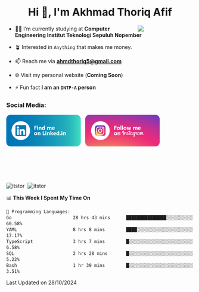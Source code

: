 <h1 align="center">Hi 👋, I'm Akhmad Thoriq Afif</h1>

<img align="right" src="https://i.giphy.com/media/VbnUQpnihPSIgIXuZv/giphy.webp" style="width:30%;">

- 👨‍🎓 I’m currently studying at **Computer Engineering Institut Teknologi Sepuluh Nopember**

- 🪴 Interested in `Anything` that makes me money.

- 📫 Reach me via **ahmdthoriq5@gmail.com**

- 🌐 Visit my personal website (**Coming Soon**)

- ⚡ Fun fact **I am an `INTP-A` person**

<h3 align="left">Social Media:</h3>
<p align="left">
<a href="https://linkedin.com/in/akhmad-thoriq-afif" target="_blank"><img align="center" src="./images/linkedin.png" alt="akhmad-thoriq-afif" width="200" /></a>&nbsp;&nbsp;
<a href="https://instagram.com/ahmdthoriq_" target="_blank"><img align="center" src="./images/instagram.png" alt="ahmdthoriq_"width="200" /></a>
</p>
</br>
</br>
</br>
</br>
<p><img align="center" src="https://github-readme-stats.vercel.app/api?username=itstor&show_icons=true&locale=en&theme=nord" alt="itstor" height="170"/>&nbsp;&nbsp;<img align="center" src="https://github-readme-stats.vercel.app/api/top-langs?username=itstor&show_icons=true&locale=en&layout=compact&theme=nord" alt="itstor" height="170" /></p>

<!--START_SECTION:waka-->
📊 **This Week I Spent My Time On** 

```text
💬 Programming Languages: 
Go                       28 hrs 43 mins      ███████████████░░░░░░░░░░   60.58% 
YAML                     8 hrs 8 mins        ████░░░░░░░░░░░░░░░░░░░░░   17.17% 
TypeScript               3 hrs 7 mins        █░░░░░░░░░░░░░░░░░░░░░░░░   6.58% 
SQL                      2 hrs 28 mins       █░░░░░░░░░░░░░░░░░░░░░░░░   5.22% 
Bash                     1 hr 39 mins        █░░░░░░░░░░░░░░░░░░░░░░░░   3.51%

```


 Last Updated on 28/10/2024
<!--END_SECTION:waka-->
